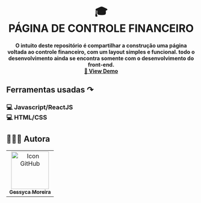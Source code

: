 <h1 align="center">
  🎓<br>PÁGINA DE CONTROLE FINANCEIRO
</h1>

<h4 align="center">
  O intuito deste repositório é compartilhar a construção uma página voltada ao controle financeiro, com um layout simples e funcional. todo o desenvolvimento ainda se encontra somente com o desenvolvimento do front-end.
  </br>
  <a href='https://geessyca.github.io/fincanceControl_front-end/' target='_blank'>🔎 View Demo</a>
</h4>

<h2 align="left">
  Ferramentas usadas ↷ 
</h2>

<h3>💻 Javascript/ReactJS </br>💻 HTML/CSS<h3>
  
##  👩🏻‍💻 Autora<br>
<table>
  <tr>
    <td align="center">
      <a href="https://github.com/geessyca">
        <img src="https://avatars.githubusercontent.com/u/72661229?v=4" width="100px;" alt="Icon GitHub"/><br>
        <sub>
          <b>Gessyca Moreira</b>
        </sub>
      </a>
    </td>
  </tr>
</table>
